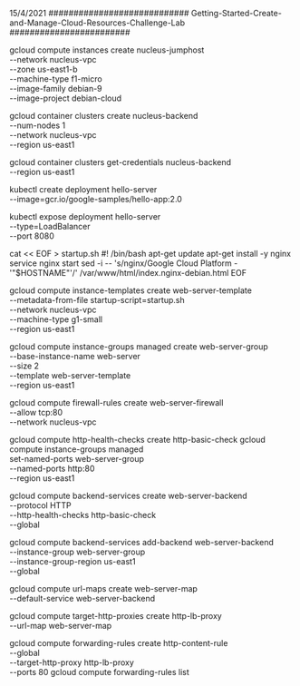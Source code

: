 15/4/2021
############################ Getting-Started-Create-and-Manage-Cloud-Resources-Challenge-Lab ########################


gcloud compute instances create nucleus-jumphost \
          --network nucleus-vpc \
          --zone us-east1-b  \
          --machine-type f1-micro  \
          --image-family debian-9  \
          --image-project debian-cloud
          


gcloud container clusters create nucleus-backend \
          --num-nodes 1 \
          --network nucleus-vpc \
          --region us-east1
          
          
gcloud container clusters get-credentials nucleus-backend \
          --region us-east1

kubectl create deployment hello-server \
          --image=gcr.io/google-samples/hello-app:2.0

kubectl expose deployment hello-server \
          --type=LoadBalancer \
          --port 8080



cat << EOF > startup.sh
#! /bin/bash
apt-get update
apt-get install -y nginx
service nginx start
sed -i -- 's/nginx/Google Cloud Platform - '"\$HOSTNAME"'/' /var/www/html/index.nginx-debian.html
EOF



gcloud compute instance-templates create web-server-template \
          --metadata-from-file startup-script=startup.sh \
          --network nucleus-vpc \
          --machine-type g1-small \
          --region us-east1



gcloud compute instance-groups managed create web-server-group \
          --base-instance-name web-server \
          --size 2 \
          --template web-server-template \
          --region us-east1



gcloud compute firewall-rules create web-server-firewall \
          --allow tcp:80 \
          --network nucleus-vpc
          
          
          
gcloud compute http-health-checks create http-basic-check
gcloud compute instance-groups managed \
          set-named-ports web-server-group \
          --named-ports http:80 \
          --region us-east1


gcloud compute backend-services create web-server-backend \
          --protocol HTTP \
          --http-health-checks http-basic-check \
          --global
          
          
          
gcloud compute backend-services add-backend web-server-backend \
          --instance-group web-server-group \
          --instance-group-region us-east1 \
          --global


gcloud compute url-maps create web-server-map \
          --default-service web-server-backend
          
          
gcloud compute target-http-proxies create http-lb-proxy \
          --url-map web-server-map




gcloud compute forwarding-rules create http-content-rule \
        --global \
        --target-http-proxy http-lb-proxy \
        --ports 80
gcloud compute forwarding-rules list

